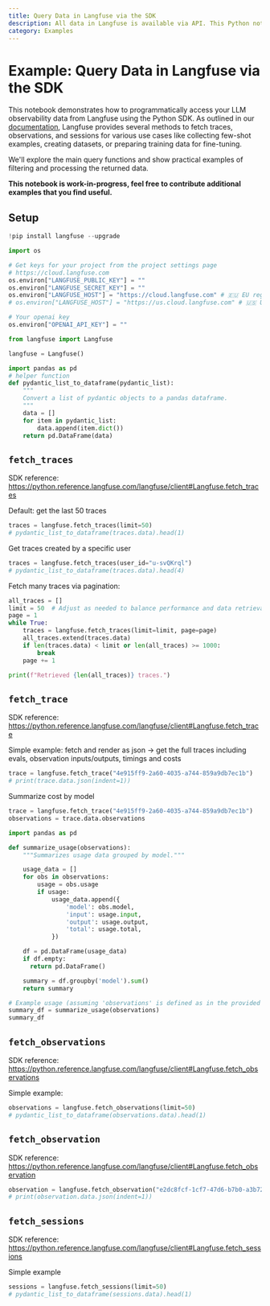 ```yaml
---
title: Query Data in Langfuse via the SDK
description: All data in Langfuse is available via API. This Python notebook includes a number of examples of how to use the Langfuse SDK to query data.
category: Examples
---
```


# Example: Query Data in Langfuse via the SDK

This notebook demonstrates how to programmatically access your LLM observability data from Langfuse using the Python SDK. As outlined in our [documentation](https://langfuse.com/docs/query-traces), Langfuse provides several methods to fetch traces, observations, and sessions for various use cases like collecting few-shot examples, creating datasets, or preparing training data for fine-tuning.

We'll explore the main query functions and show practical examples of filtering and processing the returned data.

**This notebook is work-in-progress, feel free to contribute additional examples that you find useful.**

## Setup


```python
!pip install langfuse --upgrade
```


```python
import os

# Get keys for your project from the project settings page
# https://cloud.langfuse.com
os.environ["LANGFUSE_PUBLIC_KEY"] = ""
os.environ["LANGFUSE_SECRET_KEY"] = ""
os.environ["LANGFUSE_HOST"] = "https://cloud.langfuse.com" # 🇪🇺 EU region
# os.environ["LANGFUSE_HOST"] = "https://us.cloud.langfuse.com" # 🇺🇸 US region

# Your openai key
os.environ["OPENAI_API_KEY"] = ""
```


```python
from langfuse import Langfuse

langfuse = Langfuse()
```


```python
import pandas as pd
# helper function
def pydantic_list_to_dataframe(pydantic_list):
    """
    Convert a list of pydantic objects to a pandas dataframe.
    """
    data = []
    for item in pydantic_list:
        data.append(item.dict())
    return pd.DataFrame(data)
```

## `fetch_traces`

SDK reference: https://python.reference.langfuse.com/langfuse/client#Langfuse.fetch_traces

Default: get the last 50 traces


```python
traces = langfuse.fetch_traces(limit=50)
# pydantic_list_to_dataframe(traces.data).head(1)
```

Get traces created by a specific user


```python
traces = langfuse.fetch_traces(user_id="u-svQKrql")
# pydantic_list_to_dataframe(traces.data).head(4)
```

Fetch many traces via pagination:


```python
all_traces = []
limit = 50  # Adjust as needed to balance performance and data retrieval.
page = 1
while True:
    traces = langfuse.fetch_traces(limit=limit, page=page)
    all_traces.extend(traces.data)
    if len(traces.data) < limit or len(all_traces) >= 1000:
        break
    page += 1

print(f"Retrieved {len(all_traces)} traces.")
```

## `fetch_trace`

SDK reference: https://python.reference.langfuse.com/langfuse/client#Langfuse.fetch_trace

Simple example: fetch and render as json -> get the full traces including evals, observation inputs/outputs, timings and costs


```python
trace = langfuse.fetch_trace("4e915ff9-2a60-4035-a744-859a9db7ec1b")
# print(trace.data.json(indent=1))
```

Summarize cost by model


```python
trace = langfuse.fetch_trace("4e915ff9-2a60-4035-a744-859a9db7ec1b")
observations = trace.data.observations
```


```python
import pandas as pd

def summarize_usage(observations):
    """Summarizes usage data grouped by model."""

    usage_data = []
    for obs in observations:
        usage = obs.usage
        if usage:
            usage_data.append({
                'model': obs.model,
                'input': usage.input,
                'output': usage.output,
                'total': usage.total,
            })

    df = pd.DataFrame(usage_data)
    if df.empty:
      return pd.DataFrame()

    summary = df.groupby('model').sum()
    return summary

# Example usage (assuming 'observations' is defined as in the provided code):
summary_df = summarize_usage(observations)
summary_df
```

## `fetch_observations`

SDK reference: https://python.reference.langfuse.com/langfuse/client#Langfuse.fetch_observations

Simple example:


```python
observations = langfuse.fetch_observations(limit=50)
# pydantic_list_to_dataframe(observations.data).head(1)
```

## `fetch_observation`

SDK reference: https://python.reference.langfuse.com/langfuse/client#Langfuse.fetch_observation


```python
observation = langfuse.fetch_observation("e2dc8fcf-1cf7-47d6-b7b0-a3b727332f17")
# print(observation.data.json(indent=1))
```

## `fetch_sessions`

SDK reference: https://python.reference.langfuse.com/langfuse/client#Langfuse.fetch_sessions

Simple example


```python
sessions = langfuse.fetch_sessions(limit=50)
# pydantic_list_to_dataframe(sessions.data).head(1)
```
